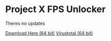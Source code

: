 # Project X FPS Unlocker
Theres no updates

[Download Here (64 bit)](https://github.com/user/repo/blob/branch/other_file.md)
[Virustotal (64 bit)]()
